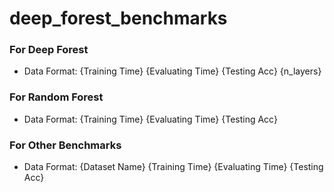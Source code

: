 # deep_forest_benchmarks
 
### For Deep Forest
* Data Format: {Training Time} {Evaluating Time} {Testing Acc} {n_layers}

### For Random Forest
* Data Format: {Training Time} {Evaluating Time} {Testing Acc}

### For Other Benchmarks
* Data Format: {Dataset Name} {Training Time} {Evaluating Time} {Testing Acc}